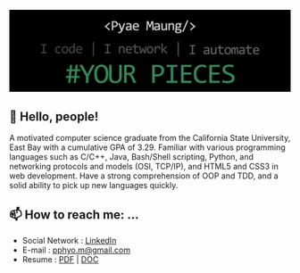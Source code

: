![About Me](readme_header.png)

## 👋 Hello, people!

A motivated computer science graduate from the California State University, East Bay with a cumulative GPA of 3.29. Familiar with various programming languages such as C/C++, Java, Bash/Shell scripting, Python, and networking protocols and models (OSI, TCP/IP), and HTML5 and CSS3 in web development. Have a strong comprehension of OOP and TDD, and a solid ability to pick up new languages quickly.


## 📫 How to reach me: ...

- Social Network : [LinkedIn](https://www.linkedin.com/in/pyaephyomaung/)
- E-mail : pphyo.m@gmail.com
- Resume : [PDF](https://mega.nz/file/ytgyTabD#HUt0xfAhXG63EnaUEHH0m6fYo9KBhs_-EX0zZSQ9I4A) | [DOC](https://mega.nz/file/Oxgl2BLC#C-bt0RCkbX63rfXtJj-2xHptKyJ9TEWQ9VdYNWUj3qw)
    
<!--
**pphyom/pphyom** is a ✨ _special_ ✨ repository because its `README.md` (this file) appears on your GitHub profile.

Here are some ideas to get you started:

- 🔭 I’m currently working on ...
- 🌱 I’m currently learning ...
- 👯 I’m looking to collaborate on ...
- 🤔 I’m looking for help with ...
- 💬 Ask me about ...
- 📫 How to reach me: ...
- 😄 Pronouns: ...
- ⚡ Fun fact: ...
-->
